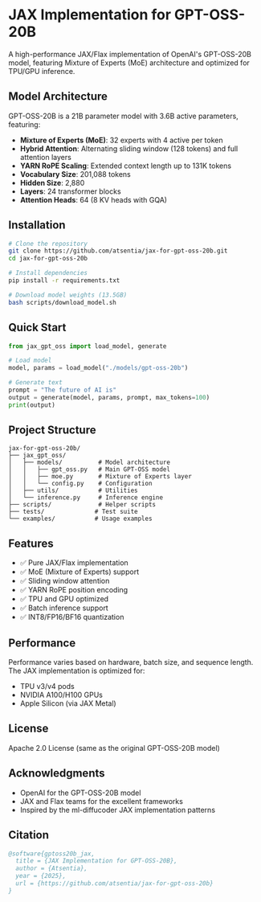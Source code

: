 # JAX Implementation for GPT-OSS-20B

A high-performance JAX/Flax implementation of OpenAI's GPT-OSS-20B model, featuring Mixture of Experts (MoE) architecture and optimized for TPU/GPU inference.

## Model Architecture

GPT-OSS-20B is a 21B parameter model with 3.6B active parameters, featuring:
- **Mixture of Experts (MoE)**: 32 experts with 4 active per token
- **Hybrid Attention**: Alternating sliding window (128 tokens) and full attention layers
- **YARN RoPE Scaling**: Extended context length up to 131K tokens
- **Vocabulary Size**: 201,088 tokens
- **Hidden Size**: 2,880
- **Layers**: 24 transformer blocks
- **Attention Heads**: 64 (8 KV heads with GQA)

## Installation

```bash
# Clone the repository
git clone https://github.com/atsentia/jax-for-gpt-oss-20b.git
cd jax-for-gpt-oss-20b

# Install dependencies
pip install -r requirements.txt

# Download model weights (13.5GB)
bash scripts/download_model.sh
```

## Quick Start

```python
from jax_gpt_oss import load_model, generate

# Load model
model, params = load_model("./models/gpt-oss-20b")

# Generate text
prompt = "The future of AI is"
output = generate(model, params, prompt, max_tokens=100)
print(output)
```

## Project Structure

```
jax-for-gpt-oss-20b/
├── jax_gpt_oss/
│   ├── models/          # Model architecture
│   │   ├── gpt_oss.py   # Main GPT-OSS model
│   │   ├── moe.py       # Mixture of Experts layer
│   │   └── config.py    # Configuration
│   ├── utils/           # Utilities
│   └── inference.py     # Inference engine
├── scripts/             # Helper scripts
├── tests/              # Test suite
└── examples/           # Usage examples
```

## Features

- ✅ Pure JAX/Flax implementation
- ✅ MoE (Mixture of Experts) support
- ✅ Sliding window attention
- ✅ YARN RoPE position encoding
- ✅ TPU and GPU optimized
- ✅ Batch inference support
- ✅ INT8/FP16/BF16 quantization

## Performance

Performance varies based on hardware, batch size, and sequence length. The JAX implementation is optimized for:
- TPU v3/v4 pods
- NVIDIA A100/H100 GPUs
- Apple Silicon (via JAX Metal)

## License

Apache 2.0 License (same as the original GPT-OSS-20B model)

## Acknowledgments

- OpenAI for the GPT-OSS-20B model
- JAX and Flax teams for the excellent frameworks
- Inspired by the ml-diffucoder JAX implementation patterns

## Citation

```bibtex
@software{gptoss20b_jax,
  title = {JAX Implementation for GPT-OSS-20B},
  author = {Atsentia},
  year = {2025},
  url = {https://github.com/atsentia/jax-for-gpt-oss-20b}
}
```